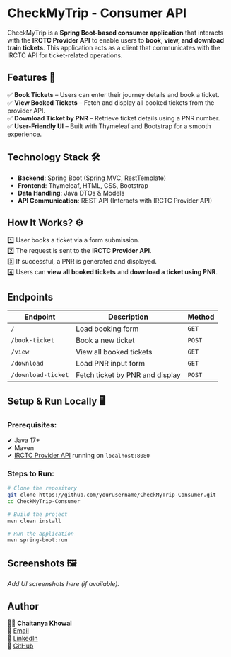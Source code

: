 # **CheckMyTrip - Consumer API**

CheckMyTrip is a **Spring Boot-based consumer application** that interacts with the **IRCTC Provider API** to enable users to **book, view, and download train tickets**. This application acts as a client that communicates with the IRCTC API for ticket-related operations.

## **Features** 🚀

✅ **Book Tickets** – Users can enter their journey details and book a ticket.\
✅ **View Booked Tickets** – Fetch and display all booked tickets from the provider API.\
✅ **Download Ticket by PNR** – Retrieve ticket details using a PNR number.\
✅ **User-Friendly UI** – Built with Thymeleaf and Bootstrap for a smooth experience.

## **Technology Stack** 🛠

- **Backend**: Spring Boot (Spring MVC, RestTemplate)
- **Frontend**: Thymeleaf, HTML, CSS, Bootstrap
- **Data Handling**: Java DTOs & Models
- **API Communication**: REST API (Interacts with IRCTC Provider API)

## **How It Works?** ⚙️

1️⃣ User books a ticket via a form submission.\
2️⃣ The request is sent to the **IRCTC Provider API**.\
3️⃣ If successful, a PNR is generated and displayed.\
4️⃣ Users can **view all booked tickets** and **download a ticket using PNR**.

## **Endpoints**

| **Endpoint**       | **Description**                 | **Method** |
| ------------------ | ------------------------------- | ---------- |
| `/`                | Load booking form               | `GET`      |
| `/book-ticket`     | Book a new ticket               | `POST`     |
| `/view`            | View all booked tickets         | `GET`      |
| `/download`        | Load PNR input form             | `GET`      |
| `/download-ticket` | Fetch ticket by PNR and display | `POST`     |

## **Setup & Run Locally** 🖥

### **Prerequisites:**

✔ Java 17+\
✔ Maven\
✔ [IRCTC Provider API](https://github.com/ChaitanyaKhowal/IRCTC-Provider) running on `localhost:8080`

### **Steps to Run:**

```sh
# Clone the repository
git clone https://github.com/yourusername/CheckMyTrip-Consumer.git
cd CheckMyTrip-Consumer

# Build the project
mvn clean install

# Run the application
mvn spring-boot:run
```

## **Screenshots** 🖼

*Add UI screenshots here (if available).*

## **Author**

👨‍💻 **Chaitanya Khowal**\
📩 [Email](mailto\:chaitanyakhowal8@gmail.com)\
🔗 [LinkedIn](https://www.linkedin.com/in/chaitanya-khowal-331b47272/)\
🐙 [GitHub](https://github.com/ChaitanyaKhowal)

